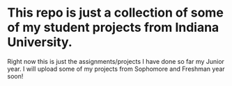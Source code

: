 # This repo is just a collection of some of my student projects from Indiana University.
Right now this is just the assignments/projects I have done so far my Junior year. I will upload some of my projects from Sophomore and Freshman year soon!
